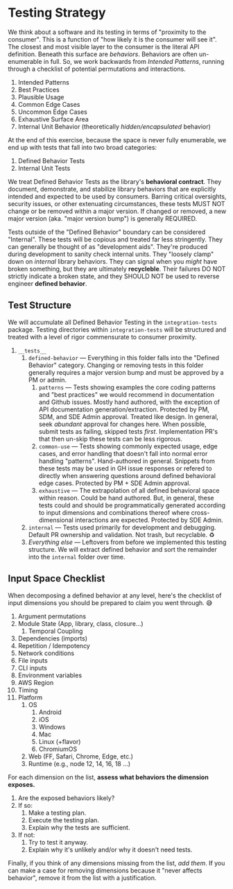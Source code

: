 # Testing Strategy

We think about a software and its testing in terms of "proximity to the consumer". This is a function of "how likely it is the consumer will see it". The closest and most visible layer to the consumer is the literal API definition. Beneath this surface are _behaviors_. Behaviors are often un-enumerable in full. So, we work backwards from _Intended Patterns_, running through a checklist of potential permutations and interactions.

1. Intended Patterns
1. Best Practices
1. Plausible Usage
1. Common Edge Cases
1. Uncommon Edge Cases
1. Exhaustive Surface Area
1. Internal Unit Behavior (theoretically _hidden/encapsulated_ behavior)

At the end of this exercise, because the space is never fully enumerable, we end up with tests that fall into two broad categories:

1. Defined Behavior Tests
1. Internal Unit Tests

We treat Defined Behavior Tests as the library's **behavioral contract**. They document, demonstrate, and stabilize library behaviors that are explicitly intended and expected to be used by consumers. Barring critical oversights, security issues, or other extenuating circumstances, these tests MUST NOT change or be removed within a major version. If changed or removed, a new major version (aka. "major version bump") is generally REQUIRED.

Tests outside of the "Defined Behavior" boundary can be considered "Internal". These tests will be copious and treated far less stringently. They can generally be thought of as "development aids". They're produced during development to sanity check internal units. They "loosely clamp" down on _internal_ library behaviors. They can signal when you _might_ have broken something, but they are ultimately **recycleble**. Their failures DO NOT strictly indicate a broken state, and they SHOULD NOT be used to reverse engineer **defined behavior**.

## Test Structure

We will accumulate all Defined Behavior Testing in the `integration-tests` package. Testing directories within `integration-tests` will be structured and treated with a level of rigor commensurate to consumer proximity.

1. `__tests__`
   1. `defined-behavior` &mdash;
      Everything in this folder falls into the "Defined Behavior" category. Changing or removing tests in this folder generally requires a major version bump and must be approved by a PM or admin.
      1. `patterns` &mdash;
         Tests showing examples the core coding patterns and "best practices" we would recommend in documentation and Github issues. Mostly hand authored, with the exception of API documentation generation/extraction. Protected by PM, SDM, and SDE Admin approval. Treated like design. In general, seek _abundant_ approval for changes here. When possible, submit tests as failing, skipped tests _first_. Implementation PR's that then un-skip these tests can be less rigorous.
      2. `common-use` &mdash;
         Tests showing commonly expected usage, edge cases, and error handling that doesn't fall into normal error handling "patterns". Hand-authored in general. Snippets from these tests may be used in GH issue responses or refered to directly when answering questions around defined behavioral edge cases. Protected by PM + SDE Admin approval.
      3. `exhaustive` &mdash;
         The extrapolation of all defined behavioral space within reason. Could be hand authored. But, in general, these tests could and should be programmatically generated according to input dimensions and combinations thereof where cross-dimensional interactions are expected. Protected by SDE Admin.
   2. `internal` &mdash;
      Tests used primarily for development and debugging. Default PR ownership and validation. Not trash, but recyclable. ♻️
   3. _Everything else_ &mdash;
      Leftovers from before we implemented this testing structure. We will extract defined behavior and sort the remainder into the `internal` folder over time.

## Input Space Checklist

When decomposing a defined behavior at any level, here's the checklist of input dimensions you should be prepared to claim you went through. 😅

1. Argument permutations
2. Module State (App, library, class, closure...)
   1. Temporal Coupling
3. Dependencies (imports)
4. Repetition / Idempotency
5. Network conditions
6. File inputs
7. CLI inputs
8. Environment variables
9. AWS Region
10. Timing
11. Platform
    1. OS
       1. Android
       2. iOS
       3. Windows
       4. Mac
       5. Linux (+flavor)
       6. ChromiumOS
    2. Web (FF, Safari, Chrome, Edge, etc.)
    3. Runtime (e.g., node 12, 14, 16, 18 ...)

For each dimension on the list, **assess what behaviors the dimension exposes.**

1. Are the exposed behaviors likely?
1. If so:
   1. Make a testing plan.
   1. Execute the testing plan.
   1. Explain why the tests are sufficient.
1. If not:
   1. Try to test it anyway.
   1. Explain why it's unlikely and/or why it doesn't need tests.

Finally, if you think of any dimensions missing from the list, _add them_. If you can make a case for removing dimensions because it "never affects behavior", remove it from the list with a justification.
